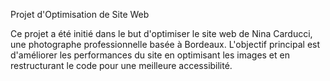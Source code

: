 ﻿Projet d'Optimisation de Site Web

Ce projet a été initié dans le but d'optimiser le site web de Nina Carducci, une photographe professionnelle basée à Bordeaux. L'objectif principal est d'améliorer les performances du site en optimisant les images et en restructurant le code pour une meilleure accessibilité.
